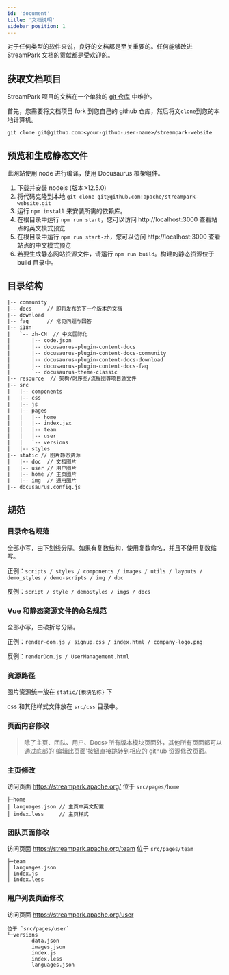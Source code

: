 ```yaml
---
id: 'document'
title: '文档说明'
sidebar_position: 1
---
```


<!--
    Licensed to the Apache Software Foundation (ASF) under one or more
    contributor license agreements.  See the NOTICE file distributed with
    this work for additional information regarding copyright ownership.
    The ASF licenses this file to You under the Apache License, Version 2.0
    (the "License"); you may not use this file except in compliance with
    the License.  You may obtain a copy of the License at

       https://www.apache.org/licenses/LICENSE-2.0

    Unless required by applicable law or agreed to in writing, software
    distributed under the License is distributed on an "AS IS" BASIS,
    WITHOUT WARRANTIES OR CONDITIONS OF ANY KIND, either express or implied.
    See the License for the specific language governing permissions and
    limitations under the License.
-->

对于任何类型的软件来说，良好的文档都是至关重要的。任何能够改进 StreamPark 文档的贡献都是受欢迎的。

## 获取文档项目

StreamPark 项目的文档在一个单独的 [git 仓库](https://github.com/apache/streampark-website) 中维护。

首先，您需要将文档项目 fork 到您自己的 github 仓库，然后将文`clone`到您的本地计算机。

```shell
git clone git@github.com:<your-github-user-name>/streampark-website
```

## 预览和生成静态文件

此网站使用 node 进行编译，使用 Docusaurus 框架组件。

1. 下载并安装 nodejs (版本>12.5.0)
2. 将代码克隆到本地 `git clone git@github.com:apache/streampark-website.git`
3. 运行 `npm install` 来安装所需的依赖库。
4. 在根目录中运行 `npm run start`，您可以访问 http://localhost:3000 查看站点的英文模式预览
5. 在根目录中运行 `npm run start-zh`，您可以访问 http://localhost:3000 查看站点的中文模式预览
6. 若要生成静态网站资源文件，请运行 `npm run build`。构建的静态资源位于 build 目录中。

## 目录结构

```html
|-- community
|-- docs     // 即将发布的下一个版本的文档
|-- download
|-- faq      // 常见问题与回答
|-- i18n
|   `-- zh-CN  // 中文国际化
|       |-- code.json
|       |-- docusaurus-plugin-content-docs
|       |-- docusaurus-plugin-content-docs-community
|       |-- docusaurus-plugin-content-docs-download
|       |-- docusaurus-plugin-content-docs-faq
|       `-- docusaurus-theme-classic
|-- resource  // 架构/时序图/流程图等项目源文件
|-- src
|   |-- components
|   |-- css
|   |-- js
|   |-- pages
|   |   |-- home
|   |   |-- index.jsx
|   |   |-- team
|   |   |-- user
|   |   `-- versions
|   |-- styles
|-- static // 图片静态资源
|   |-- doc  // 文档图片
|   |-- user // 用户图片
|   |-- home // 主页图片
|   |-- img  // 通用图片
|-- docusaurus.config.js
```

## 规范

### 目录命名规范

全部小写，由下划线分隔。如果有复数结构，使用复数命名，并且不使用复数缩写。

正例：`scripts / styles / components / images / utils / layouts / demo_styles / demo-scripts / img / doc`

反例：`script / style / demoStyles / imgs / docs`

### Vue 和静态资源文件的命名规范

全部小写，由破折号分隔。

正例：`render-dom.js / signup.css / index.html / company-logo.png`

反例：`renderDom.js / UserManagement.html`

### 资源路径

图片资源统一放在 `static/{模块名称}` 下

css 和其他样式文件放在 `src/css` 目录中。

### 页面内容修改

> 除了主页、团队、用户、Docs>所有版本模块页面外，其他所有页面都可以通过底部的'编辑此页面'按钮直接跳转到相应的 github 资源修改页面。

### 主页修改

访问页面 https://streampark.apache.org/
位于 `src/pages/home`

```
├─home
│ languages.json // 主页中英文配置
│ index.less     // 主页样式
```

### 团队页面修改

访问页面 https://streampark.apache.org/team
位于 `src/pages/team`

```
├─team
│ languages.json
│ index.js
│ index.less
```

### 用户列表页面修改

访问页面 https://streampark.apache.org/user

```
位于 `src/pages/user`
└─versions
        data.json
        images.json
        index.js
        index.less
        languages.json
```
